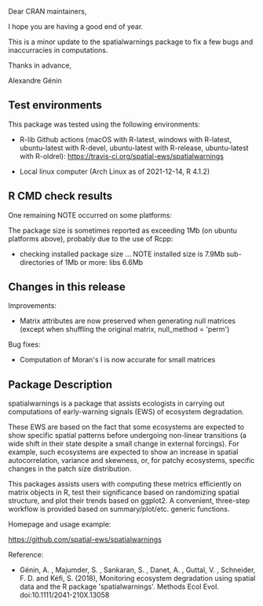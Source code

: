 Dear CRAN maintainers, 

I hope you are having a good end of year. 

This is a minor update to the spatialwarnings package to fix a few bugs and
inaccurracies in computations.

Thanks in advance, 

Alexandre Génin



## Test environments

This package was tested using the following environments: 

 * R-lib Github actions (macOS with R-latest, windows with R-latest, 
    ubuntu-latest with R-devel, ubuntu-latest with R-release, 
    ubuntu-latest with R-oldrel): 
     https://travis-ci.org/spatial-ews/spatialwarnings
 
 * Local linux computer (Arch Linux as of 2021-12-14, R 4.1.2)
 
## R CMD check results

One remaining NOTE occurred on some platforms: 

The package size is sometimes reported as exceeding 1Mb (on ubuntu platforms 
above), probably due to the use of Rcpp: 

* checking installed package size ... NOTE
  installed size is  7.9Mb
  sub-directories of 1Mb or more:
    libs   6.6Mb

## Changes in this release

Improvements: 
  
  * Matrix attributes are now preserved when generating null matrices (except 
      when shuffling the original matrix, null_method = 'perm')
  
Bug fixes: 
  
  * Computation of Moran's I is now accurate for small matrices
  
  
  
## Package Description

spatialwarnings is a package that assists ecologists in carrying out 
computations of early-warning signals (EWS) of ecosystem degradation.

These EWS are based on the fact that some ecosystems are expected to show 
specific spatial patterns before undergoing non-linear transitions (a wide 
shift in their state despite a small change in external forcings). For example, 
such ecosystems are expected to show an increase in spatial autocorrelation, 
variance and skewness, or, for patchy ecosystems, specific changes in the patch 
size distribution.

This packages assists users with computing these metrics efficiently on matrix 
objects in R, test their significance based on randomizing spatial structure, 
and plot their trends based on ggplot2. A convenient, three-step workflow is 
provided based on summary/plot/etc. generic functions.

Homepage and usage example:

  https://github.com/spatial-ews/spatialwarnings

Reference:
  
  * Génin, A. , Majumder, S. , Sankaran, S. , Danet, A. , Guttal, V. , 
    Schneider, F. D. and Kéfi, S. (2018),
    Monitoring ecosystem degradation using spatial data and the R package 
    'spatialwarnings'. Methods Ecol Evol. 
    doi:10.1111/2041-210X.13058
